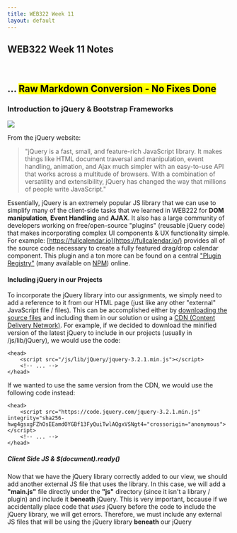 ```yaml
---
title: WEB322 Week 11
layout: default
---
```


## WEB322 Week 11 Notes

<br>

## ... <mark>Raw Markdown Conversion - No Fixes Done</mark>

### Introduction to jQuery & Bootstrap Frameworks

![](/web322/media/uploads/2016/08/jquery-logo.jpg)

From the jQuery website:

> "jQuery is a fast, small, and feature-rich JavaScript library. It makes things like HTML document traversal and manipulation, event handling, animation, and Ajax much simpler with an easy-to-use API that works across a multitude of browsers. With a combination of versatility and extensibility, jQuery has changed the way that millions of people write JavaScript."

Essentially, jQuery is an extremely popular JS library that we can use to simplify many of the client-side tasks that we learned in WEB222 for **DOM manipulation**, **Event Handling** and **AJAX**. It also has a large community of developers working on free/open-source "plugins" (reusable jQuery code) that makes incorporating complex UI components & UX functionality simple. For example: [https://fullcalendar.io](https://fullcalendar.io/) provides all of the source code necessary to create a fully featured drag/drop calendar component. This plugin and a ton more can be found on a central ["Plugin Registry"](https://plugins.jquery.com/) (many available on [NPM](https://www.npmjs.com/search?q=jquery-plugin)) online.

#### Including jQuery in our Projects

To incorporate the jQuery library into our assignments, we simply need to add a reference to it from our HTML page (just like any other "external" JavaScript file / files). This can be accomplished either by [downloading the source files](https://jquery.com/download/) and including them in our solution or using a [CDN (Content Delivery Network)](https://code.jquery.com/). For example, if we decided to download the minified version of the latest jQuery to include in our projects (usually in /js/lib/jQuery), we would use the code:

    <head>
        <script src="/js/lib/jQuery/jquery-3.2.1.min.js"></script>
        <!-- ... -->
    </head>

If we wanted to use the same version from the CDN, we would use the following code instead:

    <head>
        <script src="https://code.jquery.com/jquery-3.2.1.min.js" integrity="sha256-hwg4gsxgFZhOsEEamdOYGBf13FyQuiTwlAQgxVSNgt4="crossorigin="anonymous"></script>
        <!-- ... -->
    </head>

##### Client Side JS & $(document).ready()

Now that we have the jQuery library correctly added to our view, we should add another external JS file that uses the library. In this case, we will add a **"main.js"** file directly under the **"js"** directory (since it isn't a library / plugin) and include it **beneath** jQuery. This is very important, bccause if we accidentally place code that _uses_ jQuery before the code to include the jQuery library, we will get errors. Therefore, we must include any external JS files that will be using the jQuery library **beneath** our jQuery <script> element:

    <head>
        <script src="https://code.jquery.com/jquery-3.2.1.min.js" integrity="sha256-hwg4gsxgFZhOsEEamdOYGBf13FyQuiTwlAQgxVSNgt4="crossorigin="anonymous"></script>
        <script src="/js/main.js"></script>
        <!-- ... -->
    </head>

To test to make sure everything is working properly, we will write an anonymous _callback_ function (inside main.js) and provide it to the **$(document).ready()** method:

    $(document).ready(function(){
        console.log("document ready!");
    });

    // alternatively:

    // $(function() {
    //    console.log( "document ready!" );
    // });

    console.log("file loaded");

If we try running our file in the web browser with the console open, we should see the messages: "file loaded" followed by "document ready!". This is because the (callback) function provided to the **$(document).ready** function contains text that will _only_ output when the **document is ready**, ie: **when the DOM is ready and safe to manipulate**. Since we will be primarily be using the DOM (updating nodes, wiring up events, etc), we must ensure that all of our jQuery code is written _inside_ a callback provided to $document.ready(). From the [documentation](https://learn.jquery.com/using-jquery-core/document-ready/):

> "A page can't be manipulated safely until the document is "ready." jQuery detects this state of readiness for you. Code included inside $( document ).ready() will only run once the page Document Object Model (DOM) is ready for JavaScript code to execute. Code included inside $( window ).on( "load", function() { ... }) will run once the entire page (images or iframes), not just the DOM, is ready."

This is why you will see most jQuery examples written in the pattern:

    $(function() {
      // do something cool...
    });

The **dollar sign ($)** syntax is just a shortcut for **jQuery**. So the above code could be re-written as **jQuery(function(){ ... });**, however this is not as common. Typically, the dollar sign ($) syntax is left intact, unless it is conflicting with another client-side JS library (prototype.js, MooTools, YUI, etc.), in which case, the [.noConflict()](http://api.jquery.com/jQuery.noConflict/) function is used and we abandon the $.

#### jQuery Selectors

One of the most valuable features provided by jQuery is it's comprehensive and powerful **[selectors](https://api.jquery.com/category/selectors/)** which provide a fast way of accessing elements in the DOM using CSS-style syntax, similar to **document.querySelector()** and **document.querySelectorAll()**. However, jQuery selectors have been expanded to include more flexibility and cross-browser compatibility. Additionally, since jQuery selectors return one or more objects that **_wrap_ native DOM elements**, we also gain access to a number of functions to easily work with the result set (ie: watching for events / modifying the DOM).

Some common selectors that jQuery gives us are:

<table class="table-bordered table-condensed" style="width:100%; margin-bottom:20px;">

<tbody>

<tr>

<th style="width:1000px">Selector</th>

<th style="width: 70%">Description</th>

</tr>

<tr>

<td>[$( "*" )](https://api.jquery.com/all-selector/)</td>

<td>**All Selector:** Selects all elements</td>

</tr>

<tr>

<td>[$( "#myDiv" )](https://api.jquery.com/id-selector/)</td>

<td>**id Selector:** Selects a single element with the given id attribute.</td>

</tr>

<tr>

<td>[$( ".myClass" )](https://api.jquery.com/class-selector/)</td>

<td>**class Selector** Selects all elements with the given class.</td>

</tr>

<tr>

<td>[$( ":input" )](https://api.jquery.com/input-selector/)</td>

<td>**input Selector** Selects all input, textarea, select and button elements.</td>

</tr>

<tr>

<td>[$( ":radio" )](https://api.jquery.com/radio-selector/)</td>

<td>**radio Selector** Selects all elements of type radio.</td>

</tr>

<tr>

<td>[$( ":checkbox" )](https://api.jquery.com/checkbox-selector/)</td>

<td>**checkbox Selector** Selects all elements of type checkbox.</td>

</tr>

<tr>

<td>[$( ":visible" )](https://api.jquery.com/visible-selector/)</td>

<td>**visible Selector** Selects all elements that are visible.</td>

</tr>

<tr>

<td>[$( ":hidden" )](https://api.jquery.com/hidden-selector/)</td>

<td>**hidden Selector** Selects all elements that are hidden (the opposite of :visible).</td>

</tr>

<tr>

<td>[$( ":odd" )](https://api.jquery.com/odd-selector/) ie: [$( "tr:odd" )](https://api.jquery.com/odd-selector/)</td>

<td>**odd Selector** Selects odd elements, zero-indexed. See also [even](https://api.jquery.com/even-selector/).</td>

</tr>

<tr>

<td>[$( ":has(selector)" )](https://api.jquery.com/has-selector/) ie: [$( "div:has(p)" )](https://api.jquery.com/has-selector/)</td>

<td>**has() Selector** Selects elements which contain at least one element that matches the specified selector.</td>

</tr>

<tr>

<td colspan="2">**For a full list of the _60+_ selector types**, refer to: [https://api.jquery.com/category/selectors](https://api.jquery.com/category/selectors/)</td>

</tr>

</tbody>

</table>

##### Accessing the Selected Elements

As discussed above, using one (or more) of the above selectors gives us access to (jQuery wrapped) DOM elements. Using this, we can either work with the **whole collection** of returned results, ie:

    $(document).ready(function(){
        // make all <li> elements inside <ul class="list1">...</ul> bold
        $("ul.list1 li").css("font-weight", "bold"); 
    });

Access **each element** individually using [.each()](https://api.jquery.com/each/) & [$(this)](http://www.learningjquery.com/2007/08/what-is-this):

    $(document).ready(function(){
        // append each <li> element inside <ul class="list1">...</ul>
        // with it's position in the list
        $( "ul.list1 li" ).each(function( index ) { // DO NOT use () => {} syntax here
            $(this).append(" " + index);
        });
    });

**Filter the results** down further using [.filter()](https://api.jquery.com/filter/):

    $(document).ready(function(){
        // make all odd <li> elements inside <ul class="list1">...</ul> bold
        $("ul.list1 li").filter(":odd").css("font-weight", "bold"); 
    });

#### Event Handling

An important part of web programming is the ability execute code when a certain "event" occurs (ie: a button is pressed, a form is submitted, a value changed, the user swiped up, etc, etc.). The act of registering a (callback) function to a specific event is often termed "wiring" up the event, in the same way that we would wire up a light bulb to a light switch. Fortunately, jQuery provides a very intuitive way to add/remove logic from an event, as well as exposing a wide range of events to choose from:

*   [Keyboard Events](https://api.jquery.com/category/events/keyboard-events/)
*   [Mouse Events](https://api.jquery.com/category/events/mouse-events/)
*   [Form Events](https://api.jquery.com/category/events/form-events/)
*   [Browser Events](https://api.jquery.com/category/events/browser-events/)
*   [Mobile Events (swipe, tap, etc)](https://api.jquerymobile.com/category/events/)

If we wish to respond to one of the events listed above, we invoke the [.on()](http://api.jquery.com/on/) method on the specific **element(s)** that we wish to "wire" the event to. For example, say we wish to change the font colour of a list element when it's "clicked":

    $(document).ready(function () {
        $("ul.list1").on("click", "li", function () { // DO NOT use () => {} syntax here
            $(this).css("color", "red");
        });

        $("ul.list1").append("<li>I get the event too!</li>");
    });

Notice how we can specify the event on a parent element (<ul class="list1">...</ul>) and provide a **selector** to specify the target (child) element(s) for the event? This syntax is important, because if we dynamically add an element to the list it will automatically get the event as well! For example, say we wish to build DOM nodes dynamically that must respond to an event, such as table rows built from JSON data that show a tooltip when clicked? To ensure that every new row gets the click event, we specify the event on the table and provide a selector to handle the dynamically-added <tr> elements.

On the other hand, if we want to _remove_ an event from an element, we simply invoke the [.off()](http://api.jquery.com/off/) method on the element:

    $(document).ready(function () {
        $("ul.list1").off("click", "li");
    });

#### DOM Modification

Now that we know how to select elements from the DOM and wire events, it is important to discuss how we can actually **update** the DOM. We have seen this in the examples above using the [.css()](http://api.jquery.com/css/) and [.append()](http://api.jquery.com/append/), however jQuery provides a host of other methods to modify the DOM, including:

<table class="table-bordered table-condensed" style="width:100%; margin-bottom:20px;">

<tbody>

<tr>

<th style="width:1000px">Property / Method</th>

<th style="width: 70%">Description</th>

</tr>

<tr>

<td>[$('<element>', {})</element>](http://api.jquery.com/jquery/#jQuery-html-attributes)</td>

<td>Create a new element by specifying a string defining a single, standalone, HTML element (e.g. <div/> or <div></div>), followed by an optional object consisting of attributes, events, and methods to call on the newly-created element.</td>

</tr>

<tr>

<td>[.css()](http://api.jquery.com/css/)</td>

<td>Get the value of a computed style property for the first element in the set of matched elements or set one or more CSS properties for every matched element.</td>

</tr>

<tr>

<td>[.append()](http://api.jquery.com/append/)</td>

<td>Insert content, specified by the parameter, to the end of each element in the set of matched elements.</td>

</tr>

<tr>

<td>[.remove()](http://api.jquery.com/remove/)</td>

<td>Remove the set of matched elements from the DOM.</td>

</tr>

<tr>

<td>[.clone()](http://api.jquery.com/clone/)</td>

<td>Create a deep copy of the set of matched elements.</td>

</tr>

<tr>

<td>[.attr()](http://api.jquery.com/attr/)</td>

<td>Get the value of an attribute for the first element in the set of matched elements or set one or more attributes for every matched element.</td>

</tr>

<tr>

<td>[.addClass()](http://api.jquery.com/addClass/)</td>

<td>Adds the specified class(es) to each element in the set of matched elements. Also see [.removeClass()](http://api.jquery.com/removeClass/)</td>

</tr>

<tr>

<td>[.replaceWith()](http://api.jquery.com/replaceWith/)</td>

<td>Replace each element in the set of matched elements with the provided new content and return the set of elements that was removed.</td>

</tr>

<tr>

<td>[.wrap()](http://api.jquery.com/wrap/)</td>

<td>Wrap an HTML structure around each element in the set of matched elements.</td>

</tr>

<tr>

<td>[.text()](http://api.jquery.com/text/)</td>

<td>Get the combined text contents of each element in the set of matched elements, including their descendants, or set the text contents of the matched elements.</td>

</tr>

<tr>

<td>[.html()](http://api.jquery.com/html/)</td>

<td>Get the HTML contents of the first element in the set of matched elements or set the HTML contents of every matched element.</td>

</tr>

<tr>

<td>[.val()](http://api.jquery.com/val/)</td>

<td>Get the current value of the first element in the set of matched elements or set the value of every matched element.</td>

</tr>

<tr>

<td colspan="2">**For a full list of the _40+_ properties / methods** used for DOM manipulation, refer to: [http://api.jquery.com/category/manipulation](https://api.jquery.com/category/manipulation/)</td>

</tr>

</tbody>

</table>

#### Using AJAX

AJAX is rapidly becoming one of the most important technologies in web programming. AJAX enables single-page applications and more streamlined user interfaces for working with data. Recall (from week 9), creating an AJAX request with data and working with the response involved the following code (at minimum):

    let httpRequest = new XMLHttpRequest();

    httpRequest.open('POST', 'https://httpbin.org/post');

    // set the Request Header and send the request
    httpRequest.setRequestHeader("Content-Type", "application/json");
    httpRequest.send(JSON.stringify({ user: "John Doe", job: "unknown" }));

    httpRequest.onreadystatechange = function(){
        // check the current value of the readyState & status properties
        // if successful, process the data
        if (httpRequest.readyState === 4) { // The request has completed ("done")
            if (httpRequest.status === 200) {  // We successfully recieved the response
                // Create object jsData from the JSON received in responseText
                let jsData = JSON.parse(httpRequest.responseText);
                // render it in the console
                console.log(jsData);
            }else{
                console.log("error: " + httpRequest.statusText);
            }
        }
    }

jQuery provides a much cleaner, cross-browser and backwards compatible approach with it's [$.ajax()](http://api.jquery.com/jquery.ajax/) method:

    $.ajax({
        url: "https://httpbin.org/post",
        type: "POST",
        data: JSON.stringify({ user: "John Doe", job: "unknown" }),
        contentType: "application/json"
    })
    .done(function (data) {
        console.log(data);
    })
    .fail(function (err) {
        console.log("error: " + err.statusText);
    });

### Bootstrap Framework

![](/web322/media/uploads/2017/07/bootstrap-5-e1499300485358.png)

The Bootstrap framework is a set of **JavaScript** & **CSS** files that simplify the design of complex layouts & UI/UX functionality. It is often used as a starting point for modern websites, given its clean design patterns and unobtrusive JavaScript components. Bootstrap also has excellent [documentation](https://getbootstrap.com/docs/3.3/getting-started/), making it simple for developers to prototype web apps quickly and efficiently. It is for these reasons that it's been so widely adopted by the industry as the de facto starting point when building everything from simple static sites to complex web applications.

#### Including Bootstrap in our Projects

Like jQuery, to incorporate Bootstrap into our projects, we simply need to add some external files to our views and we can begin using it right away. As with any external JavaScript or CSS files, we can choose to either [download the files](http://getbootstrap.com/getting-started/#download) to our local project, or use a CDN (content delivery network).

It is important to note that Bootstrap **depends on jQuery** for it's interactive components, so if we wish to use anything beyond the CSS features of the Bootstrap framework, we must include jQuery as well:

Using a **local copy** - typically installed in "/lib/bootstrap":

    <head>
        <link rel="stylesheet"  href="/lib/bootstrap/css/bootstrap.min.css">
        <!-- it is common to place the .js files at the end of the <body> tag as well -->
        <script src="/js/lib/jQuery/jquery-3.2.1.min.js"></script>
        <script src="/lib/bootstrap/js/bootstrap.min.js"></script>
        <!-- ... -->
    </head>

Using a **CDN**:

    <head>
        <link rel="stylesheet" href="https://maxcdn.bootstrapcdn.com/bootstrap/3.3.7/css/bootstrap.min.css" integrity="sha384-BVYiiSIFeK1dGmJRAkycuHAHRg32OmUcww7on3RYdg4Va+PmSTsz/K68vbdEjh4u" crossorigin="anonymous">
        <!-- it is common to place the .js files at the end of the <body> tag as well -->
        <script src="https://code.jquery.com/jquery-3.2.1.min.js" integrity="sha256-hwg4gsxgFZhOsEEamdOYGBf13FyQuiTwlAQgxVSNgt4="crossorigin="anonymous"></script>
        <script src="https://maxcdn.bootstrapcdn.com/bootstrap/3.3.7/js/bootstrap.min.js" integrity="sha384-Tc5IQib027qvyjSMfHjOMaLkfuWVxZxUPnCJA7l2mCWNIpG9mGCD8wGNIcPD7Txa" crossorigin="anonymous"></script>
        <!-- ... -->
    </head>

#### Responsive Grid System

Arguably one of the best features of the Bootstrap framework is it's [Responsive Grid System](https://getbootstrap.com/docs/3.3/css/#grid). CSS Grid systems have risen in popularity in recent years because they allow designers to easily create visually pleasing, clean layouts without manually fiddling with floats, margins, padding, flexbox, etc. Additionally, if a "responsive" grid system is used correctly, it can be very simple to create layouts that **also** conform to responsive design principles. Recall: responsive design can be defined as:

> ![](/web322/media/uploads/2017/07/responsive-design-illustration.jpg)  
>   
> ( img src: [https://www.tutorialrepublic.com/twitter-bootstrap-tutorial/bootstrap-responsive-layout.php](https://www.tutorialrepublic.com/twitter-bootstrap-tutorial/bootstrap-responsive-layout.php) )  
>   
> "Responsive web design, originally defined by [Ethan Marcotte in A List Apart](http://alistapart.com/article/responsive-web-design/), responds to the needs of the users and the devices they're using. The layout changes based on the size and capabilities of the device. For example, on a phone users would see content shown in a single column view; a tablet might show the same content in two columns."

Fortunately, Bootstrap's Grid System makes this task extremely simple, but still provides enough tools to create complex arrangements of elements based on viewport size.

To get started, we begin with a **.container** - this is the outermost block element that will contain all of the "rows" and "columns" of the grid system as well as centre the content (grid) on the page:

    <div class="container"></div>

Next, we must figure out how many "rows" we wish to include in our layout. For now, let's include two (2) rows:

    <div class="container">
        <div class="row">
        </div>
        <div class="row">
        </div>
    </div>

To complete our "grid" we must choose how many columns we would like to add (we can have a different number in each row). In Bootstrap, we can add a **maximum of twelve (12)** columns. If we wish to have fewer columns (ie: 3 columns), we tell each column how many of the 12 columns it should take up. For example, if we want to have three (3) columns, each column would be as wide as **four (4) columns**, since 4 + 4 + 4 = 12\. Similarly, if we only wanted to have two (2) columns, each column would be as wide as **six (6) columns**, since 6 + 6 = 12, and so on:  

![](/web322/media/uploads/2017/07/grid-numbers.png)

Once we have decided how many columns we want at the largest size, we must determine how each of those columns will **scale with the viewport**. The most common configuration has the grid starting out stacked on mobile devices and tablet devices (the extra small to small range) before becoming horizontal on desktop (medium and larger) devices.

To achieve this, we use the class **"col-md-*"** where ***** is how **wide** we want the columns to be at their (medium and larger) size. Let's say that each of our rows will have three (3) columns - in the largest size, it would appear as:  

![](/web322/media/uploads/2017/07/grid-md-4.png)  

However, in the mobile and tablet size (extra small to small range), our columns would appear stacked:  

![](/web322/media/uploads/2017/07/grid-md-4-stacked.png)

To implement this in our example from above, we simply add three (3) columns in each "row":

    <div class="container">
        <div class="row">
            <div class="col-md-4"></div>
            <div class="col-md-4"></div>
            <div class="col-md-4"></div>
        </div>
        <div class="row">
            <div class="col-md-4"></div>
            <div class="col-md-4"></div>
            <div class="col-md-4"></div>
        </div>
    </div>

##### Viewport Specific Configurations

If we want to be more specific with how the grids appear at each viewport size, we can use one or more of the following [class prefixes](https://getbootstrap.com/docs/3.3/css/#grid-options) on each row (* represents number of columns):

<table class="table-bordered table-condensed" style="width:100%; margin-bottom:20px;">

<tbody>

<tr>

<td style="width:1000px">.col-xs-*</td>

<td style="width: 70%">Extra small devices - Phones ( < 768px )</td>

</tr>

<tr>

<td>.col-sm-*</td>

<td>Small devices - Tablets ( ≥ 768px )</td>

</tr>

<tr>

<td>.col-md-*</td>

<td>Medium devices - Desktops ( ≥ 992px )</td>

</tr>

<tr>

<td>.col-lg-*</td>

<td>Large devices - Desktops ( ≥ 1200px )</td>

</tr>

</tbody>

</table>

##### Offsetting Columns

Sometimes our design requires columns to be "offset" from the left of the grid. For example, if we wanted to only use the 4 middle columns, we would create a single "col-md-4" and offset it by four (4) columns from the left. This can be accomplished with Bootstrap's **.col-x-offset-y** classes, where **x is the target size** (ie, "sm", "md", etc.) and **y is the number of columns** (1 - 12). For example (from the Boostrap documentation):  

![](/web322/media/uploads/2017/07/grid-md-4-offset.png)  

    <div class="container">
        <div class="row">
            <div class="col-md-4">.col-md-4</div>
            <div class="col-md-4 col-md-offset-4">.col-md-4 .col-md-offset-4</div>
        </div>
        <div class="row">
            <div class="col-md-3 col-md-offset-3">.col-md-3 .col-md-offset-3</div>
            <div class="col-md-3 col-md-offset-3">.col-md-3 .col-md-offset-3</div>
        </div>
        <div class="row">
            <div class="col-md-6 col-md-offset-3">.col-md-6 .col-md-offset-3</div>
        </div>
    </div>

* * *

**Note:** As a final (but important) note about responsive design; Bootstrap also has created some **[Responsive Utility Classes](https://getbootstrap.com/docs/3.3/css/#responsive-utilities)** that enable the visibility of elements to be toggled depending on each device size (ie: xs, sm, md, lg). Using these utilities in conjunction with the responsive grid system (as illustrated above), it is possible to implement a complex, responsive layout without writing any extra CSS to manage the configuration across device sizes!

#### Components

Bootstrap comes with a wide range of [reusable components](https://getbootstrap.com/docs/3.3/components/) to help implement your design. They are all widely used, however there is only enough time to discuss the most interesting/important ones today:

##### Glyphicons

Bootstrap comes bundled with the premium icon font [Glyphicons](https://getbootstrap.com/docs/3.3/components/#glyphicons). Most modern web apps use icons to help the usability of their application, for example a "magnifying glass" ( ) for searching, or a "floppy disk" ( ) to indicate saving. As a way to offer the icons in as flexible a manner as possible (rendered "cleanly" at any size), special web fonts where introduced that contain the icons. This is where Glyphicons comes in - it is essentially a font that contains a large range of icons that we can use in our application. Since it is a font (represented as a vector), we can size the icon up or down depending on our needs using the "font-size" property, without any loss of quality:  
![](/web322/media/uploads/2017/07/icon-font.png)  
( img src: [http://glyphicons.com](http://glyphicons.com/) )

To incorporate an icon using Bootstrap's Glyphicons (often used in <button> elements), simply use the following code (in this case, we will use the "search" icon):

    <span class="glyphicon glyphicon-search"></span>

##### Buttons

Another important "component" that Bootstrap provides is a set of classes to [render buttons](https://getbootstrap.com/docs/3.3/css/#buttons). There is no escaping the need for buttons, whether they're hyperlinks ( <a>...</a> ), buttons ( <button>...</button> ) or input type=submit / button buttons ( <input type="submit" />). Once again, Bootstrap comes to the rescue with a set of classes to create consistent, clean buttons:  

![](/web322/media/uploads/2017/07/bootstrap-buttons.png)  

    <!-- Standard button -->
    <button type="button" class="btn btn-default">Default</button>

    <!-- Provides extra visual weight and identifies the primary action in a set of buttons -->
    <button type="button" class="btn btn-primary">Primary</button>

    <!-- Indicates a successful or positive action -->
    <button type="button" class="btn btn-success">Success</button>

    <!-- Contextual button for informational alert messages -->
    <button type="button" class="btn btn-info">Info</button>

    <!-- Indicates caution should be taken with this action -->
    <button type="button" class="btn btn-warning">Warning</button>

    <!-- Indicates a dangerous or potentially negative action -->
    <button type="button" class="btn btn-danger">Danger</button>

It is important to note that the classes used above (ie: ".btn", ".btn-primary", "btn-success", etc) can also be used on the following types of elements:

*   **hyperlinks:** <a class="btn btn-default" href="#" role="button">Link</a>
*   **button elements:** <button class="btn btn-default" type="submit">Button</button>
*   **input type="button" elements:** <input class="btn btn-default" type="button" value="Input">
*   **input type="submit" elements:** <input class="btn btn-default" type="submit" value="Submit">

##### Button Sizes

While the buttons rendered above look good and match Bootstrap's default style, we don't necessarily always want to render them in that size. To overcome this and add some flexibility to the sizing, Bootstrap has also provided the following sizing classes to work with buttons:  

![](/web322/media/uploads/2017/07/bootstrap-btn-sizes.png)  

    <p>
      <button type="button" class="btn btn-primary btn-lg">Large button</button>
      <button type="button" class="btn btn-default btn-lg">Large button</button>
    </p>
    <p>
      <button type="button" class="btn btn-primary">Default button</button>
      <button type="button" class="btn btn-default">Default button</button>
    </p>
    <p>
      <button type="button" class="btn btn-primary btn-sm">Small button</button>
      <button type="button" class="btn btn-default btn-sm">Small button</button>
    </p>
    <p>
      <button type="button" class="btn btn-primary btn-xs">Extra small button</button>
      <button type="button" class="btn btn-default btn-xs">Extra small button</button>
    </p>

##### Dropdown Buttons

There are a few more interesting things that we can do to work with buttons (ie: setting ["active" state](https://getbootstrap.com/docs/3.3/css/#buttons-active), ["disabled" state](https://getbootstrap.com/docs/3.3/css/#buttons-disabled) & creating [block level buttons](https://getbootstrap.com/docs/3.3/css/#buttons-sizes)), however one of the coolest (and most useful) button treatments that Bootstrap provides is the "dropdown button":  

![](/web322/media/uploads/2017/07/bootstrap-btn-dropdown.png)  

    <div class="dropdown">
      <button class="btn btn-primary dropdown-toggle" type="button" id="dropdownMenu1" data-toggle="dropdown" aria-haspopup="true">
        Dropdown&nbsp;&nbsp;<span class="caret"></span>
      </button>
      <ul class="dropdown-menu" aria-labelledby="dropdownMenu1">
        <li><a href="#">Action</a></li>
        <li><a href="#">Another action</a></li>
        <li><a href="#">Something else here</a></li>
        <li role="separator" class="divider"></li>
        <li><a href="#">Separated link</a></li>
      </ul>
    </div>

##### Navigation Bar

Almost every website you visit or web app you use will feature some sort of **navigation bar**. Users depend on this to navigate through your app and explore all of the features/information available. Bootstrap has it's own [responsive navigation bar](https://getbootstrap.com/docs/3.3/components/#navbar-default) that is highly customizable and works very nicely on mobile devices. To get started, let's create a navigation bar with a "Brand" (space for a logo) and three (3) navigation links, the first of which is "active" (selected) - this would represent the current page / view:  

**Full Navigation Bar**  

![](/web322/media/uploads/2017/07/navbar-full.png)  

**Mobile (Compressed) Navigation Bar**  

![](/web322/media/uploads/2017/07/navbar-mobile.png)  

**Mobile (Expanded) Navigation Bar**  

![](/web322/media/uploads/2017/07/navbar-mobile-down.png)

    <nav class="navbar navbar-inverse navbar-static-top">
      <div class="container">
        <!-- Brand and toggle get grouped for better mobile display -->
        <div class="navbar-header">
          <button type="button" class="navbar-toggle collapsed" data-toggle="collapse" data-target="#bs-example-navbar-collapse-1" aria-expanded="false">
            <span class="sr-only">Toggle navigation</span>
            <span class="icon-bar"></span>
            <span class="icon-bar"></span>
            <span class="icon-bar"></span>
          </button>
          <a class="navbar-brand" href="#">Brand</a>
        </div>

        <!-- Collect the nav links, forms, and other content for toggling -->
        <div class="collapse navbar-collapse" id="bs-example-navbar-collapse-1">
          <ul class="nav navbar-nav">
            <li class="active"><a href="#">Link</a></li>
            <li><a href="#">Link</a></li>
            <li><a href="#">Link</a></li>
          </ul>
        </div>
      </div>
    </nav>

There's a lot going on in the above code, but a large chunk of it is boilerplate and is rarely changed. The main areas that we would typically alter in the above code are:

    <nav class="navbar navbar-inverse navbar-static-top">

Here, we have a few options on how the overall navigation bar will appear by changing which classes we include. We cannot change the "navbar" class, however we can use the following other options:

*   **navbar-inverse** can instead be: **"navbar-default"** - this will change the scheme from dark to light
*   **navbar-static-top** can be either **removed** (resulting in rounded corners), **changed to "navbar-fixed-top"** which will always keep the navbar in place at the **top of the page**, regardless of scroll position, or **changed to "navbar-fixed-bottom"** which will always keep the navbar in place at the **bottom of the page**, regardless of scroll position

* * *

    <a class="navbar-brand" href="#">Brand</a>

Next, we can skip down to the "navbar-brand" (unless you wish to change the id's from "bs-example-navbar-collapse-1" - in which case simply do a find/replace). We do not typically change anything fundamental about this code except:

*   **href="#"** would typically redirect back to the root ("/") or homepage of the website / application
*   **Brand** - this text would usually be replaced with a logo ("brand") image.

* * *

    <ul class="nav navbar-nav"> ... </ul>

The above unordered list simply contains the list of links that are available in the navigation bar. We can have one (1) or more of these lists and they can either be left-aligned (by default / **adding the class "navbar-left"**) or right-aligned (by **adding the class "navbar-right"**).

If we wish to add more or less links, we can add/remove them here. Additionally, we can add things like:  

**Dropdown Lists:**  

    <ul class="nav navbar-nav">
        <li class="dropdown">
            <a href="#" class="dropdown-toggle" data-toggle="dropdown" role="button" aria-haspopup="true" aria-expanded="false">Dropdown <span class="caret"></span></a>
            <ul class="dropdown-menu">
                <li><a href="#">Action</a></li>
                <li><a href="#">Another action</a></li>
            </ul>
        </li>
    </ul>

**Form Elements:**  

    <ul class="nav navbar-nav">
       ...
    </ul>
    <form class="navbar-form navbar-right">
        <div class="input-group">
            <input type="text" class="form-control" placeholder="Search">
            <span class="input-group-btn">
            <button type="submit" class="btn btn-default">Submit</button>                
            </span>
        </div>
    </form>

* * *

#### Forms

Since our WEB322 app has been making extensive use of the Bootstrap form classes, we will be sticking with a simple example - for a more in-depth description of the Bootstrap form classes, refer to the official documentation here: [https://getbootstrap.com/docs/3.3/css/#forms](https://getbootstrap.com/docs/3.3/css/#forms).

To get started using Bootstrap forms, you really only need to remember three classes: **form-group**, **form-control** and **control-label** (used to highlight the label when ["Validation States"](https://getbootstrap.com/docs/3.3/css/#forms-control-validation) are applied to the parent element). From the Bootstrap documentation:

> "Individual form controls automatically receive some global styling. All textual <input>, <textarea>, and <select> elements with **.form-control** are set to **width: 100%;** by default. Wrap labels and controls in **.form-group** for optimum spacing."

![](/web322/media/uploads/2017/07/bootstrap-simple-form.png)

    <form>
      <div class="form-group">
        <label for="exampleInputEmail1" class="control-label" >Email address</label>
        <input type="email" class="form-control" id="exampleInputEmail1" placeholder="Email">
      </div>
      <div class="form-group">
        <label for="exampleInputPassword1" class="control-label" >Password</label>
        <input type="password" class="form-control" id="exampleInputPassword1" placeholder="Password">
      </div>
      <div class="form-group">
        <label for="exampleInputFile" class="control-label" >File input</label>
        <input type="file" id="exampleInputFile">
        <p class="help-block">Example block-level help text here.</p>
      </div>
      <div class="checkbox">
        <label class="control-label" >
          <input type="checkbox"> Check me out
        </label>
      </div>
      <button type="submit" class="btn btn-default">Submit</button>
    </form>

#### Bootstrap JavaScript (jQuery) Components

Due to time constraints, it is impossible to discuss all of the fantastic [Bootstrap JavaScript Components](https://getbootstrap.com/docs/3.3/javascript/) and how they work in detail. However, we will provide some examples for the more interesting/useful ones. If you are seriously interested in using Bootstrap in your projects, the above link is a "must-read". Please note that like the other Bootstrap components, the code used below is largely boilerplate and there is little room for configuration out of the box - simply follow the pattern of elements and CSS classes and the Bootstrap framework will take care of the rest.

##### Dismissible Alerts

[Dismissible Alerts](https://getbootstrap.com/docs/3.3/javascript/#alerts) in Bootstrap are simply small divs that provide a temporary message to the user, ie: "Warning: your session will time out in 2 minutes". We often do not want to clutter the user interface with these alerts, so Bootstrap has included functionality to allow users to "dissmiss" the alert (by pressing a close ("x") button). Additionally alerts can be given a different colour depending on the kind of alert, including: red ("alert-danger"), yellow ("alert-warning"), blue ("alert-info") and green ("alert-success"):  

![](/web322/media/uploads/2017/07/alerts.png)

    <div class="alert alert-danger alert-dismissible fade in" role="alert"> 
        <button type="button" class="close" data-dismiss="alert" aria-label="Close">
            <span aria-hidden="true">×</span>
        </button>
        <strong>Error:</strong> Something went wrong. 
    </div>

    <div class="alert alert-warning alert-dismissible fade in" role="alert"> 
        <button type="button" class="close" data-dismiss="alert" aria-label="Close">
            <span aria-hidden="true">×</span>
        </button>
        <strong>Warning:</strong> Something might go wrong soon. 
    </div>

    <div class="alert alert-info alert-dismissible fade in" role="alert"> 
        <button type="button" class="close" data-dismiss="alert" aria-label="Close">
            <span aria-hidden="true">×</span>
        </button>
        <strong>Information:</strong> Something is happening. 
    </div>

    <div class="alert alert-success alert-dismissible fade in" role="alert"> 
        <button type="button" class="close" data-dismiss="alert" aria-label="Close">
            <span aria-hidden="true">×</span>
        </button>
        <strong>Success:</strong> Something went right! 
    </div>

##### Tabs

Tabs are an extremely common user-interface component. They have been used in these notes (see Week 7 - "Putting it All Together") and play a significant role in optimizing space on a screen for categorized information. Using jQuery, the Bootstrap framework has created a standard HTML pattern that we can leverage to create a functioning [tab control](https://getbootstrap.com/docs/3.3/javascript/#tabs) without writing a single line of JavaScript!

Once again the following code is largely boilerplate out of the box. As long as we follow the predefined structure, our tabs will function properly.  

![](/web322/media/uploads/2017/07/tabs.png)

    <!-- Nav tabs -->
    <ul class="nav nav-tabs" role="tablist">
        <li role="presentation" class="active"><a href="#home" aria-controls="home" role="tab" data-toggle="tab">Home</a></li>
        <li role="presentation"><a href="#profile" aria-controls="profile" role="tab" data-toggle="tab">Profile</a></li>
        <li role="presentation"><a href="#messages" aria-controls="messages" role="tab" data-toggle="tab">Messages</a></li>
        <li role="presentation"><a href="#settings" aria-controls="settings" role="tab" data-toggle="tab">Settings</a></li>
    </ul>

    <!-- Tab panes -->
    <div class="tab-content">
        <div role="tabpanel" class="tab-pane active" id="home"><br />home content</div>
        <div role="tabpanel" class="tab-pane" id="profile"><br />profile content</div>
        <div role="tabpanel" class="tab-pane" id="messages"><br />messages content</div>
        <div role="tabpanel" class="tab-pane" id="settings"><br />settings content</div>
    </div>

In the above code, notice how we have some identifiers repeated across the "Nav tabs" section and the "Tab panes" section? These are primarily the **href** and **aria-controls** attributes in the "Nav tabs" section. The **href** attributes each link to the **corresponding "Tab pane" id** that they wish to show when clicked, and the **aria-controls** attribute helps aid in the [accessibility](https://developer.mozilla.org/en-US/docs/Web/Accessibility/ARIA) of the control.

###### Tab Configuration

Even though the tabs are fairly standard, we do have some configuration options available, such as:

*   **Using a Fade Effect**: To make tabs fade in, add the class "fade" to each "tab-pane". The first tab pane must also have the "in" class to make the initial content visible.  

        <div class="tab-content">
            <div role="tabpanel" class="tab-pane fade in active" id="home"><br />home content</div>
            <div role="tabpanel" class="tab-pane fade" id="profile"><br />profile content</div>
            <div role="tabpanel" class="tab-pane fade" id="messages"><br />messages content</div>
            <div role="tabpanel" class="tab-pane fade" id="settings"><br />settings content</div>
        </div>

*   **Adding "Pill" Styling:** We can make the tabs appear as buttons by adding the class "nav-pills" to the "Nav tabs" <ul> element:  

        <ul class="nav nav-tabs nav-pills" role="tablist">

*   **Stacking the "Pill" Tabs:** Another option is to display the tabs above one another in a "stack". Please note, this the **not** same thing as ["vertical tabs"](http://dbtek.github.io/bootstrap-vertical-tabs/demo.html). Stacking the tabs simply places each tab "pill" in a vertical stack with the pane(s) at the bottom.  

        <ul class="nav nav-tabs nav-pills nav-stacked" role="tablist">

##### Modal Window

The ["modal window"](https://getbootstrap.com/docs/3.3/javascript/#modals) is one of the most important components in the list and you will find yourself needing it on every project. Essentially, a modal window is a custom in-page popup window that blocks the background content from being clicked on / interacted with. You will often see login/registration forms, chat windows, forms to edit table row data, etc. placed in modal windows.

The Bootstrap implementation is very clean and easy to use - it also has the bonus of ensuring that the generated modal windows are "responsive" and will not break the view or cause excessive scrolling when accessed on a mobile device. The following code is a simple example of how a modal window is defined and how it can be "wired up" to be opened by clicking a button.

![](/web322/media/uploads/2017/07/modal.png)

    <!-- Button trigger modal -->
    <button type="button" class="btn btn-primary" data-toggle="modal" data-target="#myModal">
      Launch demo modal
    </button>

    <!-- Modal -->
    <div class="modal fade" id="myModal" tabindex="-1" role="dialog" aria-labelledby="myModalLabel">
      <div class="modal-dialog" role="document">
        <div class="modal-content">
          <div class="modal-header">
            <button type="button" class="close" data-dismiss="modal" aria-label="Close"><span aria-hidden="true">&times;</span></button>
            <h4 class="modal-title" id="myModalLabel">Modal title</h4>
          </div>
          <div class="modal-body">
            ...
          </div>
          <div class="modal-footer">
            <button type="button" class="btn btn-default" data-dismiss="modal">Close</button>
            <button type="button" class="btn btn-primary" onclick="console.log('saved!'); $('#myModal').modal('hide');">Save changes</button>
          </div>
        </div>
      </div>
    </div>

Once again, there's a lot going on in the above code, but (as before) a large chunk of it is boilerplate and is rarely changed. The main areas that we would typically alter in the above code are:

    <button type="button" class="btn btn-primary" data-toggle="modal" data-target="#myModal">
      Launch demo modal
    </button>

This is simply the element that actually launches the modal. This could be **any element** that has the properties **data-toggle="modal"** and **data-target="#someId"** where "#someId" will be the the id of your "modal" <div>...</div>.

* * *

    <div class="modal fade" id="myModal" tabindex="-1" role="dialog" aria-labelledby="myModalLabel">

The only things that we can really change here are the **id** of the "modal" and the **aria-labelledby** value (this corresponds to the id of your "modal-title" <h4> - see below)

* * *

    <h4 class="modal-title" id="myModalLabel">Modal title</h4>

This is the text that appears as the "title" of the modal window. Here we would typically change the **inner text** and the **id** (we just need to make sure that the id matches the "aria-labeledby" property above.

* * *

    <div class="modal-body">
            ...
    </div>

The "modal-body" element is where we will place the content of the modal window. This could be anything, however typically "grid" rows/colums are placed here (see "Responsive Grid System" above) to position the content.

* * *

    <div class="modal-footer">
            <button type="button" class="btn btn-default" data-dismiss="modal">Close</button>
            <button type="button" class="btn btn-primary" onclick="console.log('saved!'); $('#myModal').modal('hide');">Save changes</button>
    </div>

Finally we have the "modal-footer". Once again, we can have anything we like in this element, however it is common to have a "Close" button (to cancel the action using the data-dismiss="modal" property) and a "Save" or "Submit" button (to confirm the action and programatically hide the modal using **$("#modalId").modal("hide");**, where "#modalId" is the id of the modal window).

### Sources

*   [https://api.jquery.com](https://api.jquery.com)
*   [http://learn.jquery.com](http://learn.jquery.com)
*   [http://www.learningjquery.com](http://www.learningjquery.com)
*   [http://getbootstrap.com](http://getbootstrap.com)
*   [https://www.bootply.com](https://www.bootply.com)
*   [https://www.w3schools.com/bootstrap](https://www.w3schools.com/bootstrap)
*   [https://www.tutorialrepublic.com/twitter-bootstrap-tutorial/bootstrap-responsive-layout.php](https://www.tutorialrepublic.com/twitter-bootstrap-tutorial/bootstrap-responsive-layout.php)
*   [https://developers.google.com/web/fundamentals/design-and-ui/responsive/](https://developers.google.com/web/fundamentals/design-and-ui/responsive/)